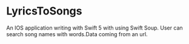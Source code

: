 # LyricsToSongs

An IOS application writing with Swift 5 with using Swift Soup. User can search song names with words.Data coming from an url.
